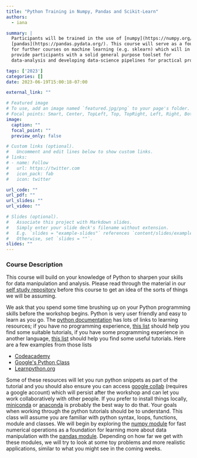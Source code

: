 ```yaml
---
title: "Python Training in Numpy, Pandas and Scikit-Learn"
authors: 
  - iana

summary: |
  Participants will be trained in the use of [numpy](https://numpy.org/) and
  [pandas](https://pandas.pydata.org/). This course will serve as a foundation
  for further courses on machine learning (e.g. sklearn) which will in turn
  provide participants with a solid general purpose toolset for
  data-analysis and developing data-science pipelines for practical problems.

tags: ['2023']
categories: []
date: 2023-06-19T15:00:18-07:00

external_link: ""

# Featured image
# To use, add an image named `featured.jpg/png` to your page's folder.
# Focal points: Smart, Center, TopLeft, Top, TopRight, Left, Right, BottomLeft, Bottom, BottomRight.
image:
  caption: ""
  focal_point: ""
  preview_only: false

# Custom links (optional).
#   Uncomment and edit lines below to show custom links.
# links:
# - name: Follow
#   url: https://twitter.com
#   icon_pack: fab
#   icon: twitter

url_code: ""
url_pdf: ""
url_slides: ""
url_video: ""

# Slides (optional).
#   Associate this project with Markdown slides.
#   Simply enter your slide deck's filename without extension.
#   E.g. `slides = "example-slides"` references `content/slides/example-slides.md`.
#   Otherwise, set `slides = ""`.
slides: ""
---
```

### Course Description
This course will build on your knowledge of Python to sharpen your skills for
data manipulation and analysis. Please read through the  material in our [self
study repository](https://github.com/ianabc/m2pi-python-self-study) before this
course to get an idea of the sorts of things we will be assuming.

We ask that you spend some time brushing up on your Python programming skills
before the workshop begins. Python is very user friendly and easy to learn as
you go. The [python documentation](https://wiki.python.org/moin/BeginnersGuide)
has lots of links to learning resources; if you have no programming experience,
[this list](https://wiki.python.org/moin/BeginnersGuide/NonProgrammers) should
help you find some suitable tutorials, if you have some programming experience
in another language, [this
list](https://wiki.python.org/moin/BeginnersGuide/Programmers) should help you
find some useful tutorials. Here are a few examples from those lists

* [Codeacademy](https://www.codecademy.com/learn/learn-python)
* [Google's Python Class](https://developers.google.com/edu/python/)
* [Learnpython.org](http://Learnpython.org)

Some of these resources will let you run python snippets as part of the tutorial
and you should also ensure you can access [google
collab](https://research.google.com/colaboratory/) (requires a google
account) which will persist after the workshop and can let you work
collaboratively with other people. If you prefer to install things locally,
[miniconda](https://docs.conda.io/en/latest/miniconda.html) or
[anaconda](https://www.anaconda.com/products/individual) is probably the best
way to do that. Your goals when working through the python tutorials should be
to understand. This class will assume you are familiar with python syntax,
loops, functions, module and classes. We will begin by exploring the [numpy
module](https://numpy.org/) for fast numerical operations as a foundation for learning more about
data manipulation with the [pandas module](https://pandas.pydata.org/).
Depending on how far we get with these modules, we will try to look at some toy
problems and more realistic applications, similar to what you might see in the
coming weeks.


